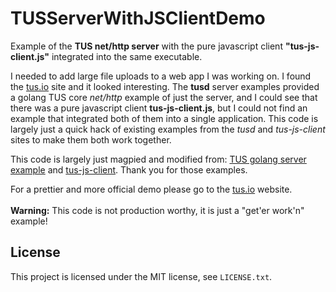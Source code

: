 # TUSServerWithJSClientDemo

Example of the **TUS net/http server** with the pure javascript client **"tus-js-client.js"** integrated into the same executable.

I needed to add large file uploads to a web app I was working on. I found the <a href="https://tus.io">tus.io</a> site
and it looked interesting. The **tusd** server examples provided a golang TUS core *net/http* example of just the server, 
and I could see that there was a pure javascript client **tus-js-client.js**, but I could not find an 
example that integrated both of them into a single application. This code is largely just a quick hack of existing 
examples from the *tusd* and *tus-js-client* sites to make them both work together. 
<p>
        This code is largely just magpied and modified from:
        <a href="https://github.com/tus/tusd/blob/master/examples/server/main.go">TUS golang server example</a> and 
        <a href="https://github.com/tus/tus-js-client">tus-js-client</a>. Thank you for those examples.</br>

For a prettier and more official demo please go to the <a href="http://tus.io/demo.html">tus.io</a> website.</br></br>
<b>Warning:</b> This code is not production worthy, it is just a "get'er work'n" example!</h4></br>
</p>    

## License

This project is licensed under the MIT license, see `LICENSE.txt`.
